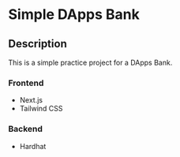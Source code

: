 # Simple DApps Bank

## Description

This is a simple practice project for a DApps Bank.

### Frontend

- Next.js
- Tailwind CSS

### Backend

- Hardhat
